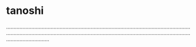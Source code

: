 # tanoshi
.....................................................................................................................................................................................................................................................................................